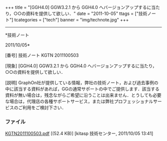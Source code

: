 ﻿+++
title = "[GGH4.0] GGW3.2.1 から GGH4.0 へバージョンアップするに当たり，○○の資料を提供して欲しい．"
date = "2011-10-05"
ttags = ["技術ノート"]
tcategories = ["tech"]
banner = "img/technote.jpg"
+++

-----------------------------------------------------------------------------------------------------------------------------

*技術ノート

2011/10/05*


[番号]
技術ノート KGTN 2011100503

[現象]
[GGH4.0] GGW3.2.1 から GGH4.0
へバージョンアップするに当たり，○○の資料を提供して欲しい．

[説明]
GraphOn社が提供している情報，弊社の技術ノート，および過去事例の中に該当する資料があれば，GGの通常サポートの中でご提供します．該当する資料が無い場合は，残念ながらご希望に沿うことは出来ません．とうしても必要な場合は，代理店の各種サポートサービス，または弊社プロフェッショナルサービスのご利用をご検討下さい．


### ファイル

 
 


[KGTN2011100503.pdf](http://techreport.kitasp.net/attachments/download/649/KGTN2011100503.pdf)
 [(52.4 KB)] [kitasp 技術センター, 2011/10/05
13:41]


 


 

